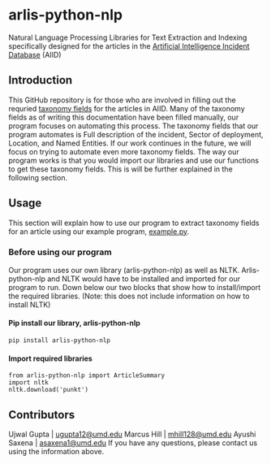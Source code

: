 # arlis-python-nlp
Natural Language Processing Libraries for Text Extraction and Indexing specifically designed for the articles in the [Artificial Intelligence Incident Database](https://incidentdatabase.ai/) (AIID)

## Introduction
This GitHub repository is for those who are involved in filling out the requried [taxonomy fields](https://incidentdatabase.ai/taxonomy/cset) for the articles in AIID. Many of the taxonomy fields as of writing this documentation have been filled manually, our program focuses on automating this process. The taxonomy fields that our program automates is Full description of the incident, Sector of deployment, Location, and Named Entities. If our work continues in the future, we will focus on trying to automate even more taxonomy fields. The way our program works is that you would import our libraries and use our functions to get these taxonomy fields. This is will be further explained in the following section.

## Usage 
This section will explain how to use our program to extract taxonomy fields for an article using our example program, [example.py](https://github.com/UMD-ARLIS/arlis-python-nlp/blob/main/example.py).

### Before using our program 
Our program uses our own library (arlis-python-nlp) as well as NLTK. Arlis-python-nlp and NLTK would have to be installed and imported for our program to run. Down below our two blocks that show how to install/import the required libraries. (Note: this does not include information on how to install NLTK)

#### Pip install our library, arlis-python-nlp
```
pip install arlis-python-nlp
```
#### Import required libraries 
```
from arlis-python-nlp import ArticleSummary
import nltk
nltk.download('punkt')
```


## Contributors
Ujwal Gupta | ugupta12@umd.edu
Marcus Hill | mhill128@umd.edu
Ayushi Saxena | asaxena1@umd.edu
If you have any questions, please contact us using the information above.
